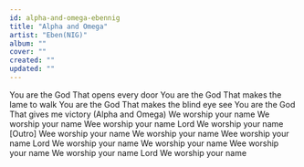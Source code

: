 ```yaml
---
id: alpha-and-omega-ebennig
title: "Alpha and Omega"
artist: "Eben(NIG)"
album: ""
cover: ""
created: ""
updated: ""
---
```


You are the God
That opens every door
You are the God
That makes the lame to walk
You are the God
That makes the blind eye see
You are the God
That gives me victory
(Alpha and Omega)
We worship your name
We worship your name
Wee worship your name Lord
We worship your name
[Outro]
Wee worship your name
We worship your name
Wee worship your name Lord
We worship your name
We worship your name
Wee worship your name
We worship your name Lord
We worship your name